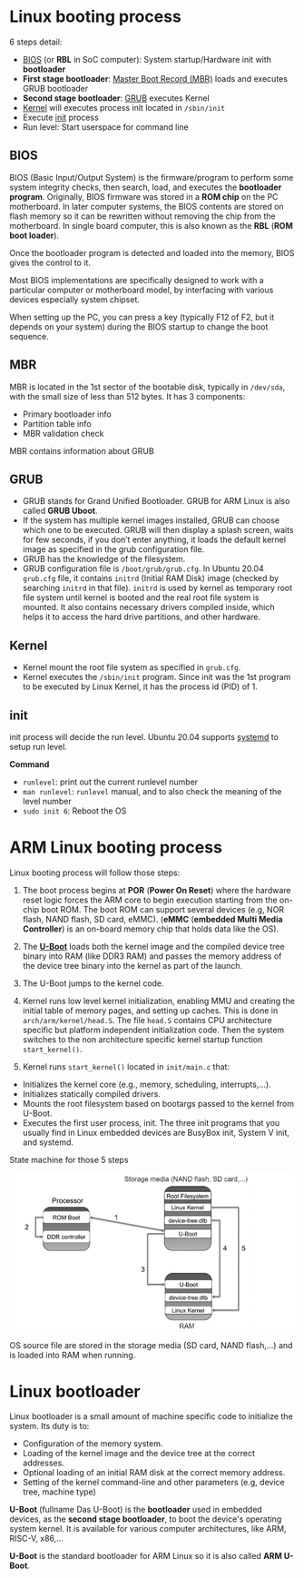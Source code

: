 # Linux booting process

6 steps detail:

* [BIOS](#BIOS) (or **RBL** in SoC computer): System startup/Hardware init with **bootloader**
* **First stage bootloader**: [Master Boot Record (MBR)](#MBR) loads and executes GRUB bootloader
* **Second stage bootloader**: [GRUB](#GRUB) executes Kernel
* [Kernel](#Kernel) will executes process init located in ``/sbin/init``
* Execute [init](#init) process
* Run level: Start userspace for command line

## BIOS

BIOS (Basic Input/Output System) is the firmware/program to perform some system integrity checks, then search, load, and executes the **bootloader program**. Originally, BIOS firmware was stored in a **ROM chip** on the PC motherboard. In later computer systems, the BIOS contents are stored on flash memory so it can be rewritten without removing the chip from the motherboard. In single board computer, this is also known as the **RBL** (**ROM boot loader**).

Once the bootloader program is detected and loaded into the memory, BIOS gives the control to it.

Most BIOS implementations are specifically designed to work with a particular computer or motherboard model, by interfacing with various devices especially system chipset. 

When setting up the PC, you can press a key (typically F12 of F2, but it depends on your system) during the BIOS startup to change the boot sequence.

## MBR

MBR is located in the 1st sector of the bootable disk, typically in ``/dev/sda``, with the small size of less than 512 bytes. It has 3 components:
* Primary bootloader info
* Partition table info
* MBR validation check

MBR contains information about GRUB 

## GRUB

* GRUB stands for Grand Unified Bootloader. GRUB for ARM Linux is also called **GRUB Uboot**.
* If the system has multiple kernel images installed, GRUB can choose which one to be executed. GRUB will then display a splash screen, waits for few seconds, if you don’t enter anything, it loads the default kernel image as specified in the grub configuration file.
* GRUB has the knowledge of the filesystem.
* GRUB configuration file is ``/boot/grub/grub.cfg``. In Ubuntu 20.04 ``grub.cfg`` file, it contains ``initrd`` (Initial RAM Disk) image (checked by searching ``initrd`` in that file). ``initrd`` is used by kernel as temporary root file system until kernel is booted and the real root file system is mounted. It also contains necessary drivers compiled inside, which helps it to access the hard drive partitions, and other hardware.

## Kernel

* Kernel mount the root file system as specified in ``grub.cfg``.
* Kernel executes the ``/sbin/init`` program. Since init was the 1st program to be executed by Linux Kernel, it has the process id (PID) of 1. 

## init

init process will decide the run level. Ubuntu 20.04 supports [systemd](https://github.com/TranPhucVinh/Linux-Shell/blob/master/Physical%20layer/Systemd.md) to setup run level.

**Command**
* ``runlevel``: print out the current runlevel number
* ``man runlevel``: ``runlevel`` manual, and to also check the meaning of the level number
* ``sudo init 6``: Reboot the OS

# ARM Linux booting process

Linux booting process will follow those steps:

1. The boot process begins at **POR** (**Power On Reset**) where the hardware reset logic forces the ARM core to begin execution starting from the on-chip boot ROM. The boot ROM can support several devices (e.g, NOR flash, NAND flash, SD card, eMMC). (**eMMC** (**embedded Multi Media Controller**) is an on-board memory chip that holds data like the OS).

2. The **[U-Boot](#linux-bootloader)** loads both the kernel image and the compiled device tree binary into RAM (like DDR3 RAM) and passes the memory address of the device tree binary into the kernel as part of the launch.

3. The U-Boot jumps to the kernel code.

4. Kernel runs low level kernel initialization, enabling MMU and creating the initial table of memory pages, and setting up caches. This is done in ``arch/arm/kernel/head.S``. The file ``head.S`` contains CPU architecture specific but platform independent initialization code. Then the system switches to the non architecture specific kernel startup function ``start_kernel()``.

5. Kernel runs ``start_kernel()`` located in ``init/main.c`` that:

* Initializes the kernel core (e.g., memory, scheduling, interrupts,...). 
* Initializes statically compiled drivers.
* Mounts the root filesystem based on bootargs passed to the kernel from U-Boot.
* Executes the first user process, init. The three init programs that you usually find in Linux embedded devices are BusyBox init, System V init, and systemd.

State machine for those 5 steps

![](../Environment/Images/booting_process.png)

OS source file are stored in the storage media (SD card, NAND flash,...) and is loaded into RAM when running.
# Linux bootloader

Linux bootloader is a small amount of machine specific code to initialize the system. Its duty is to:

* Configuration of the memory system.
* Loading of the kernel image and the device tree at the correct addresses.
* Optional loading of an initial RAM disk at the correct memory address.
* Setting of the kernel command-line and other parameters (e.g, device tree, machine type)

**U-Boot** (fullname Das U-Boot) is the **bootloader** used in embedded devices, as the **second stage bootloader**, to boot the device's operating system kernel. It is available for various computer architectures, like ARM, RISC-V, x86,...

**U-Boot** is the standard bootloader for ARM Linux so it is also called **ARM U-Boot**.
